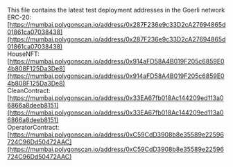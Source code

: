 This file contains the latest test deployment addresses in the Goerli network<br/>ERC-20: [https://mumbai.polygonscan.io/address/0x287F236e9c33D2cA27694865d01861ca07038438](https://mumbai.polygonscan.io/address/0x287F236e9c33D2cA27694865d01861ca07038438)<br/>HouseNFT: [https://mumbai.polygonscan.io/address/0x914aFD58A4B019F205c6859E04b808F125Da3De8](https://mumbai.polygonscan.io/address/0x914aFD58A4B019F205c6859E04b808F125Da3De8)<br/>CleanContract: [https://mumbai.polygonscan.io/address/0x33EA67fb018Ac144209ed113a06866a8deeb8151](https://mumbai.polygonscan.io/address/0x33EA67fb018Ac144209ed113a06866a8deeb8151)<br/>OperatorContract: [https://mumbai.polygonscan.io/address/0xC59CdD3908b8e35589e22596724C96Dd50472AAC](https://mumbai.polygonscan.io/address/0xC59CdD3908b8e35589e22596724C96Dd50472AAC)<br/>